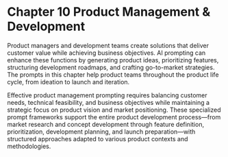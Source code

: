 # Chapter 10 Product Management & Development

Product managers and development teams create solutions that deliver customer value while achieving business objectives. AI prompting can enhance these functions by generating product ideas, prioritizing features, structuring development roadmaps, and crafting go-to-market strategies. The prompts in this chapter help product teams throughout the product life cycle, from ideation to launch and iteration.

Effective product management prompting requires balancing customer needs, technical feasibility, and business objectives while maintaining a strategic focus on product vision and market positioning. These specialized prompt frameworks support the entire product development process—from market research and concept development through feature definition, prioritization, development planning, and launch preparation—with structured approaches adapted to various product contexts and methodologies.
